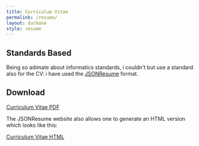 ```yaml
---
title: Curriculum Vitae
permalink: /resume/
layout: duckone
style: resume
---
```


## Standards Based

Being so adimate about informatics standards, i couldn't but use a standard also
for the CV: i have used the [JSONResume](https://jsonresume.org) format.

## Download

[Curriculum Vitae PDF](Toni_Magni_CV.pdf)

The JSONResume website also allows one to generate an HTML version which looks
like this:

[Curriculum Vitae HTML](Toni_Magni_CV.html)

